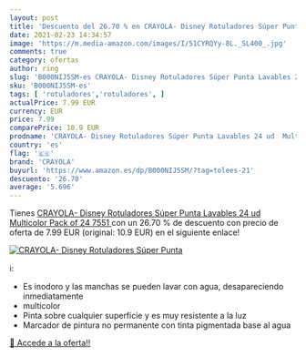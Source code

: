 ```yaml
---
layout: post
title: 'Descuento del 26.70 % en CRAYOLA- Disney Rotuladores Súper Punta '
date: 2021-02-23 14:34:57
image: 'https://m.media-amazon.com/images/I/51CYRQYy-8L._SL400_.jpg'
comments: true
category: ofertas
author: ring
slug: 'B000NIJ5SM-es CRAYOLA- Disney Rotuladores Súper Punta Lavables 24 ud...'
sku: 'B000NIJ5SM-es'
tags: [ 'rotuladores','rotuladores', ]
actualPrice: 7.99 EUR
currency: EUR
price: 7.99
comparePrice: 10.9 EUR
prodname: 'CRAYOLA- Disney Rotuladores Súper Punta Lavables 24 ud  Multicolor  Pack of 24  7551 '
country: 'es'
flag: '🇪🇸'
brand: 'CRAYOLA'
buyurl: 'https://www.amazon.es/dp/B000NIJ5SM/?tag=tolees-21'
descuento: '26.70'
average: '5.696'
---
```


Tienes [CRAYOLA- Disney Rotuladores Súper Punta Lavables 24 ud  Multicolor  Pack of 24  7551 ](https://www.amazon.es/dp/B000NIJ5SM/?tag=tolees-21) con un 26.70 % de descuento con precio de oferta de 7.99 EUR (original: 10.9 EUR) en el siguiente enlace!

[![CRAYOLA- Disney Rotuladores Súper Punta ](https://m.media-amazon.com/images/I/51CYRQYy-8L._SL400_.jpg)](https://www.amazon.es/dp/B000NIJ5SM/?tag=tolees-21)

ℹ️:

- Es inodoro y las manchas se pueden lavar con agua, desapareciendo inmediatamente
- multicolor
- Pinta sobre cualquier superficie y es muy resistente a la luz
- Marcador de pintura no permanente con tinta pigmentada base al agua

[🛒 Accede a la oferta!!](https://www.amazon.es/dp/B000NIJ5SM/?tag=tolees-21)
